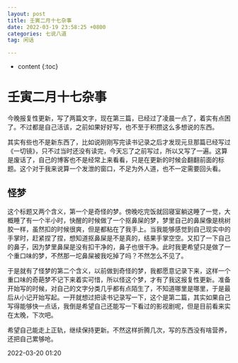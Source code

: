 ```yaml
---
layout: post
title: 壬寅二月十七杂事
date: 2022-03-19 23:58:25 +0800
categories: 七说八道
tag: 闲话

---
```


* content
{:toc}


# 壬寅二月十七杂事

今晚报复性更新，写了两篇文字，现在第三篇，已经过了凌晨一点了，着实有点困了。不过都是自己活该，之前如果好好写，也不至于积攒这么多想说的东西。

其实有些也不是新东西了，比如说刚刚写完读书记录之后才发现元旦那篇已经写过《一切镜》，只不过当时还没有读完，今天忘了之前写过，所以又写了一遍。这算是废话了，自己的博客也不是经常上来看看，只是在更新的时候会翻翻前面的标题。这个对于我来说算一个发泄的窗口，不足为外人道，也不一定需要回头看。

## 怪梦

这个标题又两个含义，第一个是奇怪的梦。傍晚吃完饭就回寝室躺这睡了一觉，大概睡了有一个半小时，快醒的时候做了一个抠鼻屎的梦，梦里自己的鼻屎像是桃树胶一样，虽然扣的时候很爽，但是都粘在了我手上。当我能够感觉到自己现实中的手掌时，赶紧捏了捏，想知道抠鼻屎是不是真的，结果手掌空空。又扣了一下自己的鼻子，因为梦里鼻屎是没有扣干净的，鼻子也很干净。此时我更希望只是做了一个重口味的梦，不然那一坨鼻屎被我吃掉了吗？不然怎么不见了。

于是就有了怪梦的第二个含义，以前做到奇怪的梦，我都愿意记录下来，这样一个重口味的奇葩梦不记下来着实可惜，所以怪这个梦，才有了我这报复性更新。准备开始写的时候，对自己的文字分类几乎都有点陌生了，不知道哪里是哪里，于是最后从小记开始写起。一开就想过把读书记录写一下，这个是第二篇，其实如果自己写得能够快一点话，我倒是希望自己还能写一下看过的影视剧呢，但是目前看来实在太晚，下次吧。

希望自己能走上正轨，继续保持更新。不然这样折腾几次，写的东西没有啥营养，还把自己累够呛。

2022-03-20 01:20
